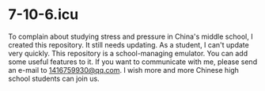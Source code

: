 # 7-10-6.icu

To complain about studying stress and pressure in China's middle school, I created this repository.
It still needs updating. As a student, I can't update very quickly.
This repository is a school-managing emulator. You can add some useful features to it.
If you want to communicate with me, please send an e-mail to 1416759930@qq.com.
I wish more and more Chinese high school students can join us.

